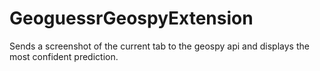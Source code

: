 # GeoguessrGeospyExtension
Sends a screenshot of the current tab to the geospy api and displays the most confident prediction.

